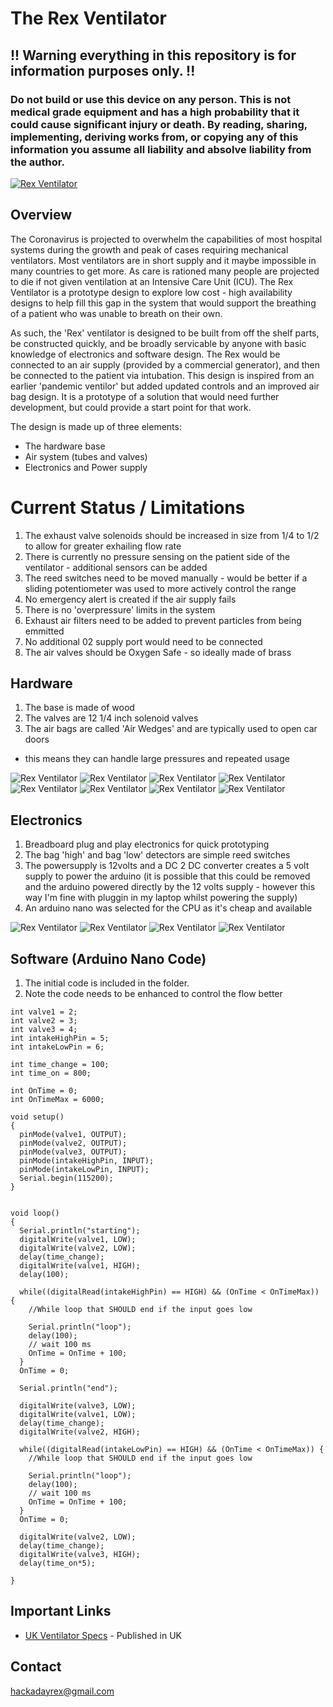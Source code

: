 # The Rex Ventilator

## !! Warning everything in this repository is for information purposes only. !!

### Do not build or use this device on any person. This is not medical grade equipment and has a high probability that it could cause significant injury or death. By reading, sharing, implementing, deriving works from, or copying any of this information you assume all liability and absolve liability from the author.

[![Rex Ventilator](https://github.com/hackadayrex/ventilator/blob/master/images/video_thumbnail.jpg)](https://youtu.be/pFnB-vOWQmU "Rex Ventilator")

## Overview

The Coronavirus is projected to overwhelm the capabilities of most hospital systems during the growth and peak of cases requiring mechanical ventilators. Most ventilators are in short supply and it maybe impossible in many countries to get more. As care is rationed many people are projected to die if not given ventilation at an Intensive Care Unit (ICU). The Rex Ventilator is a prototype design to explore low cost - high availability designs to help fill this gap in the system that would support the breathing of a patient who was unable to breath on their own.

As such, the 'Rex' ventilator is designed to be built from off the shelf parts, be constructed quickly, and be broadly servicable by anyone with basic knowledge of electronics and software design. The Rex would be connected to an air supply (provided by a commercial generator), and then be connected to the patient via intubation. This design is inspired from an earlier 'pandemic ventilor' but added updated controls and an improved air bag design. It is a prototype of a solution that would need further development, but could provide a start point for that work.

The design is made up of three elements:
 - The hardware base
 - Air system (tubes and valves)
 - Electronics and Power supply

# Current Status / Limitations
1) The exhaust valve solenoids should be increased in size from 1/4 to 1/2 to allow for greater exhailing flow rate
2) There is currently no pressure sensing on the patient side of the ventilator - additional sensors can be added
3) The reed switches need to be moved manually - would be better if a sliding potentiometer was used to more actively control the range
4) No emergency alert is created if the air supply fails
5) There is no 'overpressure' limits in the system
6) Exhaust air filters need to be added to prevent particles from being emmitted
7) No additional 02 supply port would need to be connected
8) The air valves should be Oxygen Safe - so ideally made of brass

## Hardware
1) The base is made of wood
2) The valves are 12 1/4 inch solenoid valves
3) The air bags are called 'Air Wedges' and are typically used to open car doors
 - this means they can handle large pressures and repeated usage

![Rex Ventilator](https://github.com/hackadayrex/ventilator/blob/master/hardware/IMG_1255.jpg)
![Rex Ventilator](https://github.com/hackadayrex/ventilator/blob/master/hardware/IMG_1256.jpg)
![Rex Ventilator](https://github.com/hackadayrex/ventilator/blob/master/hardware/IMG_1257.jpg)
![Rex Ventilator](https://github.com/hackadayrex/ventilator/blob/master/hardware/IMG_1262.jpg)
![Rex Ventilator](https://github.com/hackadayrex/ventilator/blob/master/hardware/IMG_1263.jpg)
![Rex Ventilator](https://github.com/hackadayrex/ventilator/blob/master/hardware/IMG_1264.jpg)
![Rex Ventilator](https://github.com/hackadayrex/ventilator/blob/master/hardware/IMG_1265.jpg)
![Rex Ventilator](https://github.com/hackadayrex/ventilator/blob/master/hardware/IMG_1266.jpg)

## Electronics
1) Breadboard plug and play electronics for quick prototyping
2) The bag 'high' and bag 'low' detectors are simple reed switches
3) The powersupply is 12volts and a DC 2 DC converter creates a 5 volt supply to power the arduino (it is possible that this could be removed and the arduino powered directly by the 12 volts supply - however this way I'm fine with pluggin in my laptop whilst powering the supply)
4) An arduino nano was selected for the CPU as it's cheap and available

![Rex Ventilator](https://github.com/hackadayrex/ventilator/blob/master/electronics/IMG_1258.jpg)
![Rex Ventilator](https://github.com/hackadayrex/ventilator/blob/master/electronics/IMG_1259.jpg)
![Rex Ventilator](https://github.com/hackadayrex/ventilator/blob/master/electronics/IMG_1260.jpg)
![Rex Ventilator](https://github.com/hackadayrex/ventilator/blob/master/electronics/IMG_1261.jpg)

## Software (Arduino Nano Code)
1) The initial code is included in the folder.
2) Note the code needs to be enhanced to control the flow better

```
int valve1 = 2;
int valve2 = 3;
int valve3 = 4;
int intakeHighPin = 5;
int intakeLowPin = 6;

int time_change = 100;
int time_on = 800;

int OnTime = 0;
int OnTimeMax = 6000;

void setup() 
{ 
  pinMode(valve1, OUTPUT);
  pinMode(valve2, OUTPUT);
  pinMode(valve3, OUTPUT);
  pinMode(intakeHighPin, INPUT);
  pinMode(intakeLowPin, INPUT);
  Serial.begin(115200);
} 


void loop() 
{ 
  Serial.println("starting");
  digitalWrite(valve1, LOW);
  digitalWrite(valve2, LOW);
  delay(time_change);
  digitalWrite(valve1, HIGH);
  delay(100);              

  while((digitalRead(intakeHighPin) == HIGH) && (OnTime < OnTimeMax)) {
    //While loop that SHOULD end if the input goes low
    
    Serial.println("loop");
    delay(100);                                               
    // wait 100 ms
    OnTime = OnTime + 100;
  }
  OnTime = 0;
  
  Serial.println("end");
  
  digitalWrite(valve3, LOW);
  digitalWrite(valve1, LOW);
  delay(time_change);
  digitalWrite(valve2, HIGH);

  while((digitalRead(intakeLowPin) == HIGH) && (OnTime < OnTimeMax)) {
    //While loop that SHOULD end if the input goes low
    
    Serial.println("loop");
    delay(100);                                               
    // wait 100 ms
    OnTime = OnTime + 100;
  }
  OnTime = 0;
  
  digitalWrite(valve2, LOW);
  delay(time_change);
  digitalWrite(valve3, HIGH);
  delay(time_on*5);
  
} 

```

## Important Links

* [UK Ventilator Specs](https://www.britishchambers.org.uk/media/get/Specification%20For%20RMVS%20Challenge.pdf) - Published in UK


## Contact
hackadayrex@gmail.com

